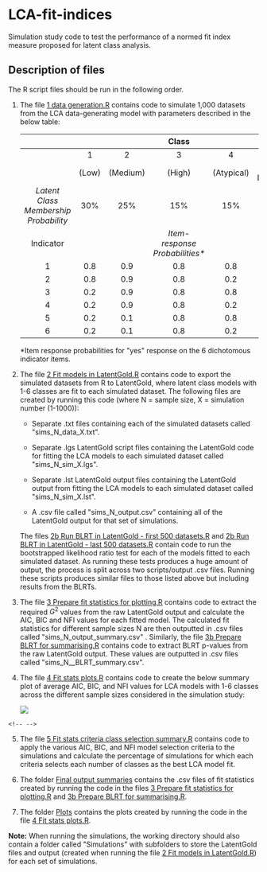 # LCA-fit-indices

Simulation study code to test the performance of a normed fit index measure proposed for latent class analysis.

## Description of files

The R script files should be run in the following order.

1.  The file [1 data generation.R](https://github.com/Eva-Ryan/LCA-fit-indices/blob/main/1%20Data%20generation.R) contains code to simulate 1,000 datasets from the LCA data-generating model with parameters described in the below table:

    |                                       |       |          |              Class              |            |                      |
    |:----------:|:----------:|:----------:|:----------:|:----------:|:----------:|
    |                                       |   1   |    2     |                3                |     4      |          5           |
    |                                       | (Low) | (Medium) |             (High)              | (Atypical) | (Slightly Different) |
    | *Latent Class Membership Probability* |  30%  |   25%    |               15%               |    15%     |         15%          |
    |               Indicator               |       |          | *Item-response Probabilities\** |            |                      |
    |                   1                   |  0.8  |   0.9    |               0.8               |    0.8     |         0.7          |
    |                   2                   |  0.8  |   0.9    |               0.8               |    0.2     |         0.7          |
    |                   3                   |  0.2  |   0.9    |               0.8               |    0.8     |         0.7          |
    |                   4                   |  0.2  |   0.9    |               0.8               |    0.2     |         0.7          |
    |                   5                   |  0.2  |   0.1    |               0.8               |    0.8     |         0.3          |
    |                   6                   |  0.2  |   0.1    |               0.8               |    0.2     |         0.3          |

    \*Item response probabilities for "yes" response on the 6 dichotomous indicator items.

2.  The file [2 Fit models in LatentGold.R](https://github.com/Eva-Ryan/LCA-fit-indices/blob/main/2%20Fit%20models%20in%20LatentGold.R) contains code to export the simulated datasets from R to LatentGold, where latent class models with 1-6 classes are fit to each simulated dataset. The following files are created by running this code (where N = sample size, X = simulation number (1-1000)):

    -   Separate .txt files containing each of the simulated datasets called "sims_N\_data_X.txt".

    -   Separate .lgs LatentGold script files containing the LatentGold code for fitting the LCA models to each simulated dataset called "sims_N\_sim_X.lgs".

    -   Separate .lst LatentGold output files containing the LatentGold output from fitting the LCA models to each simulated dataset called "sims_N\_sim_X.lst".

    -   A .csv file called "sims_N\_output.csv" containing all of the LatentGold output for that set of simulations.

    The files [2b Run BLRT in LatentGold - first 500 datasets.R](https://github.com/Eva-Ryan/LCA-fit-indices/blob/main/2b%20Run%20BLRT%20in%20LatentGold%20-%20first%20500%20datasets.R) and [2b Run BLRT in LatentGold - last 500 datasets.R](https://github.com/Eva-Ryan/LCA-fit-indices/blob/main/2b%20Run%20BLRT%20in%20LatentGold%20-%20last%20500%20datasets.R) contain code to run the bootstrapped likelihood ratio test for each of the models fitted to each simulated dataset. As running these tests produces a huge amount of output, the process is split across two scripts/output .csv files. Running these scripts produces similar files to those listed above but including results from the BLRTs.

3.  The file [3 Prepare fit statistics for plotting.R](https://github.com/Eva-Ryan/LCA-fit-indices/blob/main/3%20Prepare%20fit%20statistics%20for%20plotting.R) contains code to extract the required $G^2$ values from the raw LatentGold output and calculate the AIC, BIC and NFI values for each fitted model. The calculated fit statistics for different sample sizes N are then outputted in .csv files called "sims_N\_output_summary.csv" . Similarly, the file [3b Prepare BLRT for summarising.R](https://github.com/Eva-Ryan/LCA-fit-indices/blob/main/3b%20Prepare%20BLRT%20for%20summarising.R) contains code to extract BLRT p-values from the raw LatentGold output. These values are outputted in .csv files called "sims_N\_\_BLRT_summary.csv".

4.  The file [4 Fit stats plots.R](https://github.com/Eva-Ryan/LCA-fit-indices/blob/main/4%20Fit%20stats%20plots.R) contains code to create the below summary plot of average AIC, BIC, and NFI values for LCA models with 1-6 classes across the different sample sizes considered in the simulation study:

    ![](https://github.com/Eva-Ryan/LCA-fit-indices/blob/main/Plots/All_plots.jpg)

```{=html}
<!-- -->
```
5.  The file [5 Fit stats criteria class selection summary.R](https://github.com/Eva-Ryan/LCA-fit-indices/blob/main/5%20Fit%20stats%20criteria%20class%20selection%20summary.R) contains code to apply the various AIC, BIC, and NFI model selection criteria to the simulations and calculate the percentage of simulations for which each criteria selects each number of classes as the best LCA model fit.

6.  The folder [Final output summaries](https://github.com/Eva-Ryan/LCA-fit-indices/tree/main/Final%20output%20summaries) contains the .csv files of fit statistics created by running the code in the files [3 Prepare fit statistics for plotting.R](https://github.com/Eva-Ryan/LCA-fit-indices/blob/main/3%20Prepare%20fit%20statistics%20for%20plotting.R) and [3b Prepare BLRT for summarising.R](https://github.com/Eva-Ryan/LCA-fit-indices/blob/main/3b%20Prepare%20BLRT%20for%20summarising.R).

7.  The folder [Plots](https://github.com/Eva-Ryan/LCA-fit-indices/tree/main/Plots) contains the plots created by running the code in the file [4 Fit stats plots.R](https://github.com/Eva-Ryan/LCA-fit-indices/blob/main/4%20Fit%20stats%20plots.R).

**Note:** When running the simulations, the working directory should also contain a folder called "Simulations" with subfolders to store the LatentGold files and output (created when running the file [2 Fit models in LatentGold.R](https://github.com/Eva-Ryan/LCA-fit-indices/blob/main/2%20Fit%20models%20in%20LatentGold.R)) for each set of simulations.
